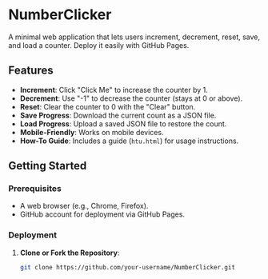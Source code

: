 # NumberClicker

A minimal web application that lets users increment, decrement, reset, save, and load a counter. Deploy it easily with GitHub Pages.

## Features
- **Increment**: Click "Click Me" to increase the counter by 1.
- **Decrement**: Use "-1" to decrease the counter (stays at 0 or above).
- **Reset**: Clear the counter to 0 with the "Clear" button.
- **Save Progress**: Download the current count as a JSON file.
- **Load Progress**: Upload a saved JSON file to restore the count.
- **Mobile-Friendly**: Works on mobile devices.
- **How-To Guide**: Includes a guide (`htu.html`) for usage instructions.

## Getting Started

### Prerequisites
- A web browser (e.g., Chrome, Firefox).
- GitHub account for deployment via GitHub Pages.

### Deployment
1. **Clone or Fork the Repository**:
   ```bash
   git clone https://github.com/your-username/NumberClicker.git
